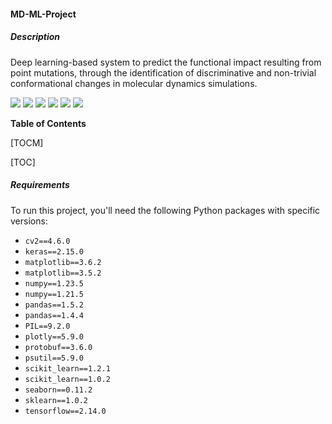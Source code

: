 #### MD-ML-Project

##### Description

Deep learning-based system to predict the functional impact resulting from point mutations, through the identification of discriminative and non-trivial conformational changes in molecular dynamics simulations.

![](https://img.shields.io/github/stars/pandao/editor.md.svg) ![](https://img.shields.io/github/forks/pandao/editor.md.svg) ![](https://img.shields.io/github/tag/pandao/editor.md.svg) ![](https://img.shields.io/github/release/pandao/editor.md.svg) ![](https://img.shields.io/github/issues/pandao/editor.md.svg) ![](https://img.shields.io/bower/v/editor.md.svg)

**Table of Contents**

[TOCM]

[TOC]

##### Requirements

To run this project, you'll need the following Python packages with specific versions:

- `cv2==4.6.0`
- `keras==2.15.0`
- `matplotlib==3.6.2`
- `matplotlib==3.5.2`
- `numpy==1.23.5`
- `numpy==1.21.5`
- `pandas==1.5.2`
- `pandas==1.4.4`
- `PIL==9.2.0`
- `plotly==5.9.0`
- `protobuf==3.6.0`
- `psutil==5.9.0`
- `scikit_learn==1.2.1`
- `scikit_learn==1.0.2`
- `seaborn==0.11.2`
- `sklearn==1.0.2`
- `tensorflow==2.14.0`